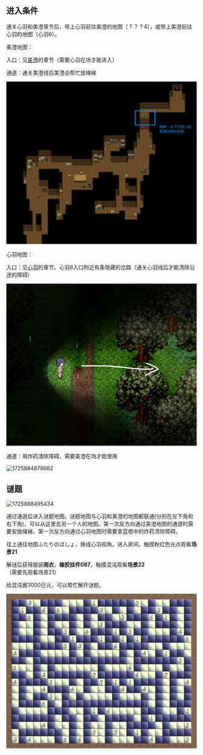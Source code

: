 ## 进入条件

通关心羽和美澄章节后，带上心羽前往美澄的地图（？？？4），或带上美澄前往心羽的地图（心羽6）。

美澄地图：

入口：见[美澄](11美澄.md)的章节（需要心羽在场才能进入）

通道：通关美澄线后美澄会帮忙放绳梯

![1725886570425](image/12心羽&美澄EX/1725886570425.png)

心羽地图：

入口：见[心羽](10心羽.md)的章节。心羽6入口附近有条隐藏的岔路（通关心羽线后才能清除沿途的障碍）

![1725886969762](image/12心羽&美澄EX/1725886969762.png)

通道：用炸药清除障碍，需要美澄在场才能使用

![1725884878662](https://file+.vscode-resource.vscode-cdn.net/d%3A/onedrive/OneDrive%20-%20pku.edu.cn/OneDrive/%E6%A1%8C%E9%9D%A2/%E5%A6%B9%E3%81%A8%E3%81%94%E4%B8%BB%E4%BA%BA%E3%81%95%E3%81%BE%20%E6%94%BB%E7%95%A5/image/12%E5%BF%83%E7%BE%BD&%E7%BE%8E%E6%BE%84EX/1725884878662.png)

## 谜题

![1725888495434](https://file+.vscode-resource.vscode-cdn.net/d%3A/onedrive/OneDrive%20-%20pku.edu.cn/OneDrive/%E6%A1%8C%E9%9D%A2/%E5%A6%B9%E3%81%A8%E3%81%94%E4%B8%BB%E4%BA%BA%E3%81%95%E3%81%BE%20%E6%94%BB%E7%95%A5/image/12%E5%BF%83%E7%BE%BD&%E7%BE%8E%E6%BE%84EX/1725888495434.png)

通过通道后进入谜题地图。谜题地图与心羽和美澄的地图都联通(分别在左下角和右下角)，可以从这里去另一个人的地图。第一次反方向通过美澄地图的通道时需要安放绳梯，第一次反方向通过心羽地图时需要拿蓝框中的炸药清除障碍。

往上通往地图ふたりのばしょ，换成心羽视角。进入房间，触摸粉红色光点观看**场景21**

解谜后获得服装**雨衣**，**橡胶挂件087**，触摸混沌观看**场景22**（需要先观看场景21）

给混沌酱3000日元，可以帮忙解开谜题。

![1725889950796](image/12心羽&美澄EX/1725889950796.png)
